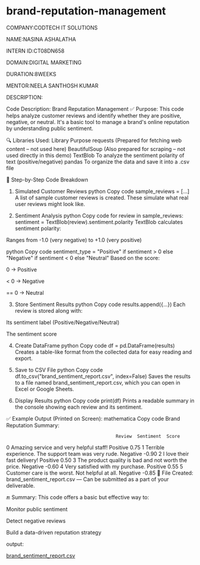 # brand-reputation-management

COMPANY:CODTECH IT SOLUTIONS

NAME:NASINA ASHALATHA

INTERN ID:CT08DN658

DOMAIN:DIGITAL MARKETING

DURATION:8WEEKS

MENTOR:NEELA SANTHOSH KUMAR

DESCRIPTION:

Code Description: Brand Reputation Management
✅ Purpose:
This code helps analyze customer reviews and identify whether they are positive, negative, or neutral. It's a basic tool to manage a brand's online reputation by understanding public sentiment.

🔍 Libraries Used:
Library	Purpose
requests	(Prepared for fetching web content – not used here)
BeautifulSoup	(Also prepared for scraping – not used directly in this demo)
TextBlob	To analyze the sentiment polarity of text (positive/negative)
pandas	To organize the data and save it into a .csv file

🧠 Step-by-Step Code Breakdown
1. Simulated Customer Reviews
python
Copy code
sample_reviews = [...]
A list of sample customer reviews is created. These simulate what real user reviews might look like.

2. Sentiment Analysis
python
Copy code
for review in sample_reviews:
    sentiment = TextBlob(review).sentiment.polarity
TextBlob calculates sentiment polarity:

Ranges from -1.0 (very negative) to +1.0 (very positive)

python
Copy code
sentiment_type = "Positive" if sentiment > 0 else "Negative" if sentiment < 0 else "Neutral"
Based on the score:

0 → Positive

< 0 → Negative

== 0 → Neutral

3. Store Sentiment Results
python
Copy code
results.append({...})
Each review is stored along with:

Its sentiment label (Positive/Negative/Neutral)

The sentiment score

4. Create DataFrame
python
Copy code
df = pd.DataFrame(results)
Creates a table-like format from the collected data for easy reading and export.

5. Save to CSV File
python
Copy code
df.to_csv("brand_sentiment_report.csv", index=False)
Saves the results to a file named brand_sentiment_report.csv, which you can open in Excel or Google Sheets.

6. Display Results
python
Copy code
print(df)
Prints a readable summary in the console showing each review and its sentiment.

✅ Example Output (Printed on Screen):
mathematica
Copy code
Brand Reputation Summary:

                                             Review  Sentiment  Score
0    Amazing service and very helpful staff!   Positive    0.75
1  Terrible experience. The support team was very rude.  Negative   -0.90
2                    I love their fast delivery!   Positive    0.50
3   The product quality is bad and not worth the price.  Negative   -0.60
4                Very satisfied with my purchase.   Positive    0.55
5       Customer care is the worst. Not helpful at all.  Negative   -0.85
📁 File Created:
brand_sentiment_report.csv — Can be submitted as a part of your deliverable.

🔚 Summary:
This code offers a basic but effective way to:

Monitor public sentiment

Detect negative reviews

Build a data-driven reputation strategy

output:

[brand_sentiment_report.csv](https://github.com/user-attachments/files/21126374/brand_sentiment_report.csv)
